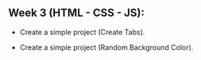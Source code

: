 ## Week 3 (HTML - CSS - JS):

- Create a simple project (Create Tabs).

- Create a simple project (Random Background Color).
